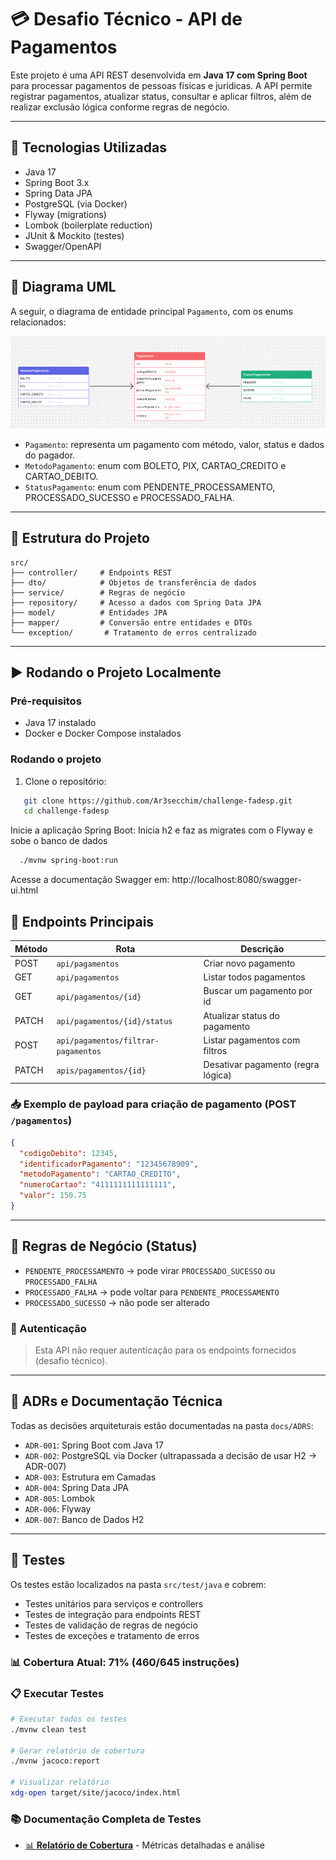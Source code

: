 # 💳 Desafio Técnico - API de Pagamentos

Este projeto é uma API REST desenvolvida em **Java 17 com Spring Boot** para processar pagamentos de pessoas físicas e jurídicas. A API permite registrar pagamentos, atualizar status, consultar e aplicar filtros, além de realizar exclusão lógica conforme regras de negócio.

---

## 🚀 Tecnologias Utilizadas

* Java 17
* Spring Boot 3.x
* Spring Data JPA
* PostgreSQL (via Docker)
* Flyway (migrations)
* Lombok (boilerplate reduction)
* JUnit & Mockito (testes)
* Swagger/OpenAPI 

---

## 📐 Diagrama UML

A seguir, o diagrama de entidade principal `Pagamento`, com os enums relacionados:

![diagrama-classes](docs/image.png)

* `Pagamento`: representa um pagamento com método, valor, status e dados do pagador.
* `MetodoPagamento`: enum com BOLETO, PIX, CARTAO_CREDITO e CARTAO_DEBITO.
* `StatusPagamento`: enum com PENDENTE_PROCESSAMENTO, PROCESSADO_SUCESSO e PROCESSADO_FALHA.

---

## 🧱 Estrutura do Projeto

```
src/
├── controller/     # Endpoints REST
├── dto/            # Objetos de transferência de dados
├── service/        # Regras de negócio
├── repository/     # Acesso a dados com Spring Data JPA
├── model/          # Entidades JPA
├── mapper/         # Conversão entre entidades e DTOs
└── exception/       # Tratamento de erros centralizado
```

---

## ▶️ Rodando o Projeto Localmente
### Pré-requisitos

* Java 17 instalado
* Docker e Docker Compose instalados

### Rodando o projeto

1. Clone o repositório:
```bash
   git clone https://github.com/Ar3secchim/challenge-fadesp.git
   cd challenge-fadesp
```

Inicie a aplicação Spring Boot:
    Inicia h2 e faz as migrates com o Flyway e sobe o banco de dados
```bash
  ./mvnw spring-boot:run
```

Acesse a documentação Swagger em: http://localhost:8080/swagger-ui.html

## 🔎 Endpoints Principais

| Método | Rota                                | Descrição                          |
|--------|-------------------------------------|------------------------------------|
| POST   | `api/pagamentos`                    | Criar novo pagamento               |
| GET    | `api/pagamentos`                    | Listar todos  pagamentos           |
| GET    | `api/pagamentos/{id} `              | Buscar um pagamento por id         |
| PATCH  | `api/pagamentos/{id}/status`        | Atualizar status do pagamento      |
| POST   | `api/pagamentos/filtrar-pagamentos` | Listar pagamentos com filtros      |
| PATCH  | `apis/pagamentos/{id}`              | Desativar pagamento (regra lógica) |

### 📥 Exemplo de payload para criação de pagamento (POST `/pagamentos`)

```json
{
  "codigoDebito": 12345,
  "identificadorPagamento": "12345678909",
  "metodoPagamento": "CARTAO_CREDITO",
  "numeroCartao": "4111111111111111",
  "valor": 150.75
}
```

---

## 🧠 Regras de Negócio (Status)

* `PENDENTE_PROCESSAMENTO` → pode virar `PROCESSADO_SUCESSO` ou `PROCESSADO_FALHA`
* `PROCESSADO_FALHA` → pode voltar para `PENDENTE_PROCESSAMENTO`
* `PROCESSADO_SUCESSO` → não pode ser alterado

### 🔐 Autenticação

> Esta API não requer autenticação para os endpoints fornecidos (desafio técnico).

---

## 📂 ADRs e Documentação Técnica

Todas as decisões arquiteturais estão documentadas na pasta `docs/ADRS`:

* `ADR-001`: Spring Boot com Java 17
* `ADR-002`: PostgreSQL via Docker (ultrapassada a decisão de usar H2 -> ADR-007)
* `ADR-003`: Estrutura em Camadas
* `ADR-004`: Spring Data JPA
* `ADR-005`: Lombok
* `ADR-006`: Flyway
* `ADR-007`: Banco de Dados H2
---

## 🧪 Testes
Os testes estão localizados na pasta `src/test/java` e cobrem:
* Testes unitários para serviços e controllers
* Testes de integração para endpoints REST
* Testes de validação de regras de negócio
* Testes de exceções e tratamento de erros

### 📊 Cobertura Atual: **71%** (460/645 instruções)

### 📋 Executar Testes
```bash
# Executar todos os testes
./mvnw clean test

# Gerar relatório de cobertura
./mvnw jacoco:report

# Visualizar relatório
xdg-open target/site/jacoco/index.html
```

### 📚 Documentação Completa de Testes
* [📊 **Relatório de Cobertura**](docs/COBERTURA-TESTES.md) - Métricas detalhadas e análise



